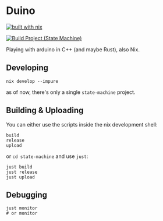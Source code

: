 # Duino

[![built with nix](https://builtwithnix.org/badge.svg)](https://builtwithnix.org)

[![Build Project (State Machine)](https://github.com/mtrsk/duino/actions/workflows/build.yml/badge.svg)](https://github.com/mtrsk/duino/actions/workflows/build.yml)

Playing with arduino in C++ (and maybe Rust), also Nix.

## Developing

```shell
nix develop --impure
```
as of now, there's only a single `state-machine` project.

## Building & Uploading

You can either use the scripts inside the nix development shell:
```shell
build
release
upload
```
or `cd state-machine` and use `just`:
```shell
just build
just release
just upload
```

## Debugging

```shell
just monitor
# or monitor
```
